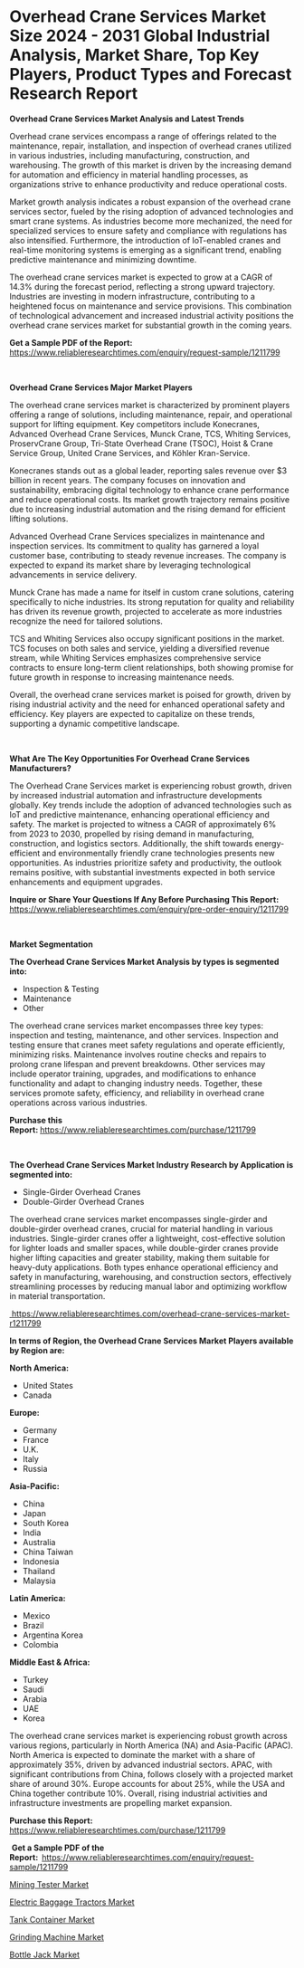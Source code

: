 <p><h1>Overhead Crane Services Market Size 2024 - 2031 Global Industrial Analysis, Market Share, Top Key Players, Product Types and Forecast Research Report</h1></p><p><strong>Overhead Crane Services Market Analysis and Latest Trends</strong></p>
<p><p>Overhead crane services encompass a range of offerings related to the maintenance, repair, installation, and inspection of overhead cranes utilized in various industries, including manufacturing, construction, and warehousing. The growth of this market is driven by the increasing demand for automation and efficiency in material handling processes, as organizations strive to enhance productivity and reduce operational costs.</p><p>Market growth analysis indicates a robust expansion of the overhead crane services sector, fueled by the rising adoption of advanced technologies and smart crane systems. As industries become more mechanized, the need for specialized services to ensure safety and compliance with regulations has also intensified. Furthermore, the introduction of IoT-enabled cranes and real-time monitoring systems is emerging as a significant trend, enabling predictive maintenance and minimizing downtime.</p><p>The overhead crane services market is expected to grow at a CAGR of 14.3% during the forecast period, reflecting a strong upward trajectory. Industries are investing in modern infrastructure, contributing to a heightened focus on maintenance and service provisions. This combination of technological advancement and increased industrial activity positions the overhead crane services market for substantial growth in the coming years.</p></p>
<p><strong>Get a Sample PDF of the Report:&nbsp;</strong> <a href="https://www.reliableresearchtimes.com/enquiry/request-sample/1211799?utm_campaign=1400&utm_medium=2&utm_source=Github&utm_content=ia&utm_term=05102024&utm_id=overhead-crane-services">https://www.reliableresearchtimes.com/enquiry/request-sample/1211799</a></p>
<p>&nbsp;</p>
<p><strong>Overhead Crane Services Major Market Players</strong></p>
<p><p>The overhead crane services market is characterized by prominent players offering a range of solutions, including maintenance, repair, and operational support for lifting equipment. Key competitors include Konecranes, Advanced Overhead Crane Services, Munck Crane, TCS, Whiting Services, ProservCrane Group, Tri-State Overhead Crane (TSOC), Hoist & Crane Service Group, United Crane Services, and Köhler Kran-Service.</p><p>Konecranes stands out as a global leader, reporting sales revenue over $3 billion in recent years. The company focuses on innovation and sustainability, embracing digital technology to enhance crane performance and reduce operational costs. Its market growth trajectory remains positive due to increasing industrial automation and the rising demand for efficient lifting solutions.</p><p>Advanced Overhead Crane Services specializes in maintenance and inspection services. Its commitment to quality has garnered a loyal customer base, contributing to steady revenue increases. The company is expected to expand its market share by leveraging technological advancements in service delivery.</p><p>Munck Crane has made a name for itself in custom crane solutions, catering specifically to niche industries. Its strong reputation for quality and reliability has driven its revenue growth, projected to accelerate as more industries recognize the need for tailored solutions.</p><p>TCS and Whiting Services also occupy significant positions in the market. TCS focuses on both sales and service, yielding a diversified revenue stream, while Whiting Services emphasizes comprehensive service contracts to ensure long-term client relationships, both showing promise for future growth in response to increasing maintenance needs.</p><p>Overall, the overhead crane services market is poised for growth, driven by rising industrial activity and the need for enhanced operational safety and efficiency. Key players are expected to capitalize on these trends, supporting a dynamic competitive landscape.</p></p>
<p>&nbsp;</p>
<p><strong>What Are The Key Opportunities For Overhead Crane Services Manufacturers?</strong></p>
<p><p>The Overhead Crane Services market is experiencing robust growth, driven by increased industrial automation and infrastructure developments globally. Key trends include the adoption of advanced technologies such as IoT and predictive maintenance, enhancing operational efficiency and safety. The market is projected to witness a CAGR of approximately 6% from 2023 to 2030, propelled by rising demand in manufacturing, construction, and logistics sectors. Additionally, the shift towards energy-efficient and environmentally friendly crane technologies presents new opportunities. As industries prioritize safety and productivity, the outlook remains positive, with substantial investments expected in both service enhancements and equipment upgrades.</p></p>
<p><strong>Inquire or Share Your Questions If Any Before Purchasing This Report:</strong> <a href="https://www.reliableresearchtimes.com/enquiry/pre-order-enquiry/1211799?utm_campaign=1400&utm_medium=2&utm_source=Github&utm_content=ia&utm_term=05102024&utm_id=overhead-crane-services">https://www.reliableresearchtimes.com/enquiry/pre-order-enquiry/1211799</a></p>
<p>&nbsp;</p>
<p><strong>Market Segmentation</strong></p>
<p><strong>The Overhead Crane Services Market Analysis by types is segmented into:</strong></p>
<p><ul><li>Inspection & Testing</li><li>Maintenance</li><li>Other</li></ul></p>
<p><p>The overhead crane services market encompasses three key types: inspection and testing, maintenance, and other services. Inspection and testing ensure that cranes meet safety regulations and operate efficiently, minimizing risks. Maintenance involves routine checks and repairs to prolong crane lifespan and prevent breakdowns. Other services may include operator training, upgrades, and modifications to enhance functionality and adapt to changing industry needs. Together, these services promote safety, efficiency, and reliability in overhead crane operations across various industries.</p></p>
<p><strong>Purchase this Report:&nbsp;</strong><a href="https://www.reliableresearchtimes.com/purchase/1211799?utm_campaign=1400&utm_medium=2&utm_source=Github&utm_content=ia&utm_term=05102024&utm_id=overhead-crane-services">https://www.reliableresearchtimes.com/purchase/1211799</a></p>
<p>&nbsp;</p>
<p><strong>The Overhead Crane Services Market Industry Research by Application is segmented into:</strong></p>
<p><ul><li>Single-Girder Overhead Cranes</li><li>Double-Girder Overhead Cranes</li></ul></p>
<p><p>The overhead crane services market encompasses single-girder and double-girder overhead cranes, crucial for material handling in various industries. Single-girder cranes offer a lightweight, cost-effective solution for lighter loads and smaller spaces, while double-girder cranes provide higher lifting capacities and greater stability, making them suitable for heavy-duty applications. Both types enhance operational efficiency and safety in manufacturing, warehousing, and construction sectors, effectively streamlining processes by reducing manual labor and optimizing workflow in material transportation.</p></p>
<p><a href="https://www.reliableresearchtimes.com/overhead-crane-services-market-r1211799?utm_campaign=1400&utm_medium=2&utm_source=Github&utm_content=ia&utm_term=05102024&utm_id=overhead-crane-services">&nbsp;https://www.reliableresearchtimes.com/overhead-crane-services-market-r1211799</a></p>
<p><strong>In terms of Region, the Overhead Crane Services Market Players available by Region are:</strong></p>
<p>
    <p> <strong> North America: </strong>
        <ul>
            <li>United States</li>
            <li>Canada</li>
        </ul>
        </p> 
    <p> <strong> Europe: </strong>
        <ul>
            <li>Germany</li>
            <li>France</li>
            <li>U.K.</li>
            <li>Italy</li>
            <li>Russia</li>
        </ul>
        </p> 
    <p> <strong> Asia-Pacific: </strong>
        <ul>
            <li>China</li>
            <li>Japan</li>
            <li>South Korea</li>
            <li>India</li>
            <li>Australia</li>
            <li>China Taiwan</li>
            <li>Indonesia</li>
            <li>Thailand</li>
            <li>Malaysia</li>
        </ul>
        </p> 
    <p> <strong> Latin America: </strong>
        <ul>
            <li>Mexico</li>
            <li>Brazil</li>
            <li>Argentina Korea</li>
            <li>Colombia</li>
        </ul>
        </p> 
    <p> <strong> Middle East & Africa: </strong>
        <ul>
            <li>Turkey</li>
            <li>Saudi</li>
            <li>Arabia</li>
            <li>UAE</li>
            <li>Korea</li>
        </ul>
    </p>
    </p>
<p><p>The overhead crane services market is experiencing robust growth across various regions, particularly in North America (NA) and Asia-Pacific (APAC). North America is expected to dominate the market with a share of approximately 35%, driven by advanced industrial sectors. APAC, with significant contributions from China, follows closely with a projected market share of around 30%. Europe accounts for about 25%, while the USA and China together contribute 10%. Overall, rising industrial activities and infrastructure investments are propelling market expansion.</p></p>
<p><strong>Purchase this Report: </strong><a href="https://www.reliableresearchtimes.com/purchase/1211799?utm_campaign=1400&utm_medium=2&utm_source=Github&utm_content=ia&utm_term=05102024&utm_id=overhead-crane-services">https://www.reliableresearchtimes.com/purchase/1211799</a></p>
<p>&nbsp;<strong>Get a Sample PDF of the Report:&nbsp;&nbsp;</strong><a href="https://www.reliableresearchtimes.com/enquiry/request-sample/1211799?utm_campaign=1400&utm_medium=2&utm_source=Github&utm_content=ia&utm_term=05102024&utm_id=overhead-crane-services">https://www.reliableresearchtimes.com/enquiry/request-sample/1211799</a></p>
<p><strong></strong></p>
<p><p><a href="https://www.linkedin.com/pulse/global-mining-tester-nexus-sector-confluences-regional-catalysts-dv3sc?utm_campaign=1400&utm_medium=2&utm_source=Github&utm_content=ia&utm_term=05102024&utm_id=overhead-crane-services">Mining Tester Market</a></p><p><a href="https://www.linkedin.com/pulse/global-perspectives-electric-baggage-tractors-market-trends-b7zvc?utm_campaign=1400&utm_medium=2&utm_source=Github&utm_content=ia&utm_term=05102024&utm_id=overhead-crane-services">Electric Baggage Tractors Market</a></p><p><a href="https://www.linkedin.com/pulse/tank-container-market-revolution-size-share-emerging-uqpxc?utm_campaign=1400&utm_medium=2&utm_source=Github&utm_content=ia&utm_term=05102024&utm_id=overhead-crane-services">Tank Container Market</a></p><p><a href="https://www.linkedin.com/pulse/grinding-machine-market-investigation-industry-evolution-forecast-ymlxc?utm_campaign=1400&utm_medium=2&utm_source=Github&utm_content=ia&utm_term=05102024&utm_id=overhead-crane-services">Grinding Machine Market</a></p><p><a href="https://www.linkedin.com/pulse/bottle-jack-market-share-size-trends-industry-analysis-etnzc?utm_campaign=1400&utm_medium=2&utm_source=Github&utm_content=ia&utm_term=05102024&utm_id=overhead-crane-services">Bottle Jack Market</a></p></p>